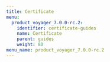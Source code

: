 ```yaml
---
title: Certificate
menu:
  product_voyager_7.0.0-rc.2:
    identifier: certificate-guides
    name: Certificate
    parent: guides
    weight: 80
menu_name: product_voyager_7.0.0-rc.2
---
```



